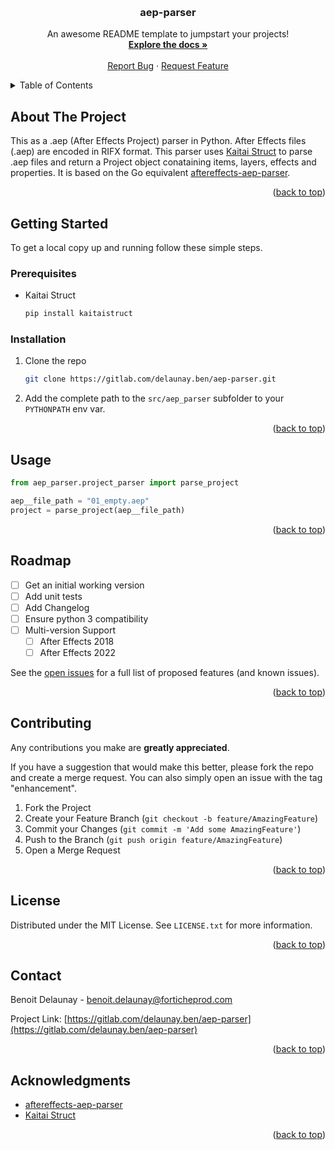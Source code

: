 <a name="readme-top"></a>

<!-- PROJECT NAME -->
<br />
<div align="center">
  <!-- <a href="https://gitlab.com/delaunay.ben/aep-parser">
    <img src="images/logo.png" alt="Logo" width="80" height="80">
  </a> -->

  <h3 align="center">aep-parser</h3>

  <p align="center">
    An awesome README template to jumpstart your projects!
    <br />
    <a href="https://gitlab.com/delaunay.ben/aep-parser"><strong>Explore the docs »</strong></a>
    <br />
    <br />
    <!-- <a href="https://gitlab.com/delaunay.ben/aep-parser">View Demo</a>
    · -->
    <a href="https://gitlab.com/delaunay.ben/aep-parser/-/issues">Report Bug</a>
    ·
    <a href="https://gitlab.com/delaunay.ben/aep-parser/-/issues">Request Feature</a>
  </p>
</div>



<!-- TABLE OF CONTENTS -->
<details>
  <summary>Table of Contents</summary>
  <ol>
    <li>
      <a href="#about-the-project">About The Project</a>
    </li>
    <li>
      <a href="#getting-started">Getting Started</a>
      <ul>
        <li><a href="#prerequisites">Prerequisites</a></li>
        <li><a href="#installation">Installation</a></li>
      </ul>
    </li>
    <li><a href="#usage">Usage</a></li>
    <li><a href="#roadmap">Roadmap</a></li>
    <li><a href="#contributing">Contributing</a></li>
    <li><a href="#license">License</a></li>
    <li><a href="#contact">Contact</a></li>
    <li><a href="#acknowledgments">Acknowledgments</a></li>
  </ol>
</details>



<!-- ABOUT THE PROJECT -->
## About The Project


This as a .aep (After Effects Project) parser in Python. After Effects files (.aep) are encoded in RIFX format. This parser uses [Kaitai Struct](https://kaitai.io/) to parse .aep files and return a Project object conataining items, layers, effects and properties. It is based on the Go equivalent [aftereffects-aep-parser](https://github.com/boltframe/aftereffects-aep-parser).

<p align="right">(<a href="#readme-top">back to top</a>)</p>


<!-- GETTING STARTED -->
## Getting Started

To get a local copy up and running follow these simple steps.

### Prerequisites

* Kaitai Struct
  ```sh
  pip install kaitaistruct
  ```

### Installation

1. Clone the repo
   ```sh
   git clone https://gitlab.com/delaunay.ben/aep-parser.git
   ```
2. Add the complete path to the `src/aep_parser` subfolder to your `PYTHONPATH` env var.

<p align="right">(<a href="#readme-top">back to top</a>)</p>



<!-- USAGE EXAMPLES -->
## Usage

```python
from aep_parser.project_parser import parse_project

aep__file_path = "01_empty.aep"
project = parse_project(aep__file_path)
```

<p align="right">(<a href="#readme-top">back to top</a>)</p>



<!-- ROADMAP -->
## Roadmap

- [ ] Get an initial working version
- [ ] Add unit tests
- [ ] Add Changelog
- [ ] Ensure python 3 compatibility
- [ ] Multi-version Support
    - [ ] After Effects 2018
    - [ ] After Effects 2022

See the [open issues](https://gitlab.com/delaunay.ben/aep-parser/-/issues) for a full list of proposed features (and known issues).

<p align="right">(<a href="#readme-top">back to top</a>)</p>



<!-- CONTRIBUTING -->
## Contributing

Any contributions you make are **greatly appreciated**.

If you have a suggestion that would make this better, please fork the repo and create a merge request. You can also simply open an issue with the tag "enhancement".

1. Fork the Project
2. Create your Feature Branch (`git checkout -b feature/AmazingFeature`)
3. Commit your Changes (`git commit -m 'Add some AmazingFeature'`)
4. Push to the Branch (`git push origin feature/AmazingFeature`)
5. Open a Merge Request

<p align="right">(<a href="#readme-top">back to top</a>)</p>



<!-- LICENSE -->
## License

Distributed under the MIT License. See `LICENSE.txt` for more information.

<p align="right">(<a href="#readme-top">back to top</a>)</p>



<!-- CONTACT -->
## Contact

Benoit Delaunay - benoit.delaunay@forticheprod.com

Project Link: [https://gitlab.com/delaunay.ben/aep-parser](https://gitlab.com/delaunay.ben/aep-parser)

<p align="right">(<a href="#readme-top">back to top</a>)</p>



<!-- ACKNOWLEDGMENTS -->
## Acknowledgments

* [aftereffects-aep-parser](https://github.com/boltframe/aftereffects-aep-parser)
* [Kaitai Struct](https://kaitai.io)

<p align="right">(<a href="#readme-top">back to top</a>)</p>
